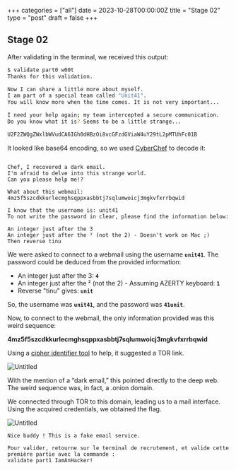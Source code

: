 +++
categories = ["all"]
date = 2023-10-28T00:00:00Z
title = "Stage 02"
type = "post"
draft = false
+++

## **Stage 02**

After validating in the terminal, we received this output:

```bash
$ validate part0 w00t
Thanks for this validation.

Now I can share a little more about myself.
I am part of a special team called "Unit41".
You will know more when the time comes. It is not very important...

I need your help again; my team intercepted a secure communication.
Do you know what it is? Seems to be a little strange...

U2F2ZWQgZWxlbWVudCA6IGh0dHBzOi8vcGFzdGViaW4uY29tL2pMTUhFc01B
```

It looked like base64 encoding, so we used [CyberChef](https://gchq.github.io/CyberChef/) to decode it:

```text

Chef, I recovered a dark email.
I'm afraid to delve into this strange world.
Can you please help me!?

What about this webmail: 4mz5f5szcdkkurlecmghsqppxasbbtj7sqlumwoicj3mgkvfxrrbqwid

I know that the username is: unit41
To not write the password in clear, please find the information below:

An integer just after the 3
An integer just after the ² (not the 2) - Doesn't work on Mac ;)
Then reverse tinu
```

We were asked to connect to a webmail using the username **`unit41`**. The password could be deduced from the provided information:

- An integer just after the 3: **`4`**
- An integer just after the ² (not the 2) - Assuming AZERTY keyboard: **`1`**
- Reverse "tinu" gives: **`unit`**

So, the username was **`unit41`**, and the password was **`41unit`**.

Now, to connect to the webmail, the only information provided was this weird sequence:

**4mz5f5szcdkkurlecmghsqppxasbbtj7sqlumwoicj3mgkvfxrrbqwid**

Using a [cipher identifier tool](https://www.dcode.fr/cipher-identifier) to help, it suggested a TOR link. 

![Untitled](/writeups/OrangeCTF-2023/Files/Untitled.png)

With the mention of a “dark email,” this pointed directly to the deep web. The weird sequence was, in fact, a .onion domain.

We connected through TOR to this domain, leading us to a mail interface. Using the acquired credentials, we obtained the flag.

![Untitled](/writeups/OrangeCTF-2023/Files/Untitled%201.png)

```text
Nice buddy ! This is a fake email service.

Pour valider, retourne sur le terminal de recrutement, et valide cette première partie avec la commande :
validate part1 IamAnHacker!
```